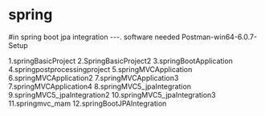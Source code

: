 # spring
#in spring boot jpa integration   ---. software needed  Postman-win64-6.0.7-Setup



1.springBasicProject
2.SpringBasicProject2
3.springBootApplication
4.springpostprocessingproject
5.springMVCApplication
6.springMVCApplication2
7.springMVCApplication3
7.springMVCApplication4
8.springMVC5_jpaIntegration
9.springMVC5_jpaIntegration2
10.springMVC5_jpaIntegration3
11.springmvc_mam
12.springBootJPAIntegration

